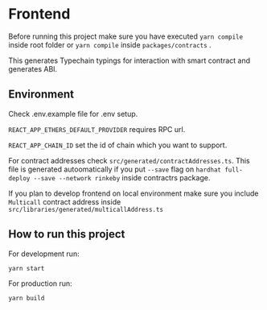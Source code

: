 # Frontend
Before running this project make sure you have executed `yarn compile` inside root folder
or `yarn compile` inside `packages/contracts` .

This generates Typechain typings for interaction with smart contract and generates ABI.

## Environment

Check .env.example file for .env setup.

`REACT_APP_ETHERS_DEFAULT_PROVIDER` requires RPC url.

`REACT_APP_CHAIN_ID` set the id of chain which you want to support.

For contract addresses check `src/generated/contractAddresses.ts`. This file is generated autoomatically
if you put `--save` flag on `hardhat full-deploy --save --network rinkeby` inside contractrs package.

If you plan to develop frontend on local environment make sure you include `Multicall` contract address 
inside `src/libraries/generated/multicallAddress.ts`

## How to run this project

For development run:
```
yarn start
```

For production run:
```
yarn build
```
